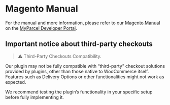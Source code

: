 # Magento Manual

For the manual and more information, please refer to our [Magento Manual] on the [MyParcel Developer Portal].

## Important notice about third-party checkouts

> :warning: Third-Party Checkouts Compatibility.

Our plugin may not be fully compatible with “third-party” checkout solutions provided by plugins, other than those native to WooCommerce itself. Features such as Delivery Options or other functionalities might not work as expected.

We recommend testing the plugin’s functionality in your specific setup before fully implementing it.

[Magento Manual]: https://developer.myparcel.nl/nl/documentatie/13.magento2.html
[MyParcel Developer Portal]: https://developer.myparcel.nl
